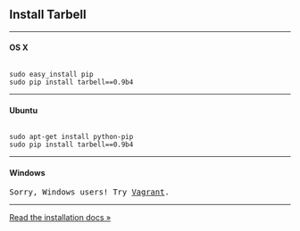 ## Install Tarbell

<hr />

#### OS X

<pre><code class="bash" data-trim>
sudo easy_install pip
sudo pip install tarbell==0.9b4
</code></pre>

<hr/>

#### Ubuntu

<pre><code class="bash" data-trim>
sudo apt-get install python-pip
sudo pip install tarbell==0.9b4
</code></pre>

<hr/>

#### Windows

<pre>Sorry, Windows users! Try <a href="http://vagrantup.com">Vagrant</a>.</pre>

<hr/>

[Read the installation docs &raquo;](http://tarbell.readthedocs.org/en/latest/install.html)
